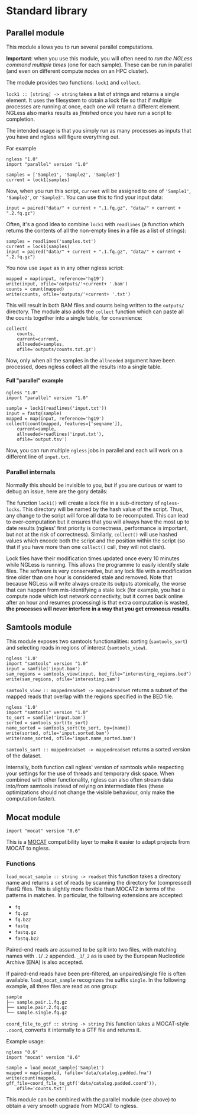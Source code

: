 # Standard library

## Parallel module

This module allows you to run several parallel computations.

**Important**: when you use this module, you will often need to _run the NGLess
command multiple times_ (one for each sample). These can be run in parallel
(and even on different compute nodes on an HPC cluster).

The module provides two functions: `lock1` and `collect`.

`lock1 :: [string] -> string` takes a list of strings and returns a single
element. It uses the filesystem to obtain a lock file so that if multiple
processes are running at once, each one will return a different element. NGLess
also marks results as *finished* once you have run a script to completion.

The intended usage is that you simply run as many processes as inputs that you
have and ngless will figure everything out.

For example

    ngless "1.0"
    import "parallel" version "1.0"

    samples = ['Sample1', 'Sample2', 'Sample3']
    current = lock1(samples)

Now, when you run this script, `current` will be assigned to one of
`'Sample1'`, `'Sample2'`, or `'Sample3'`. You can use this to find your input
data:

    input = paired("data/" + current + ".1.fq.gz", "data/" + current + ".2.fq.gz")

Often, it's a good idea to combine `lock1` with `readlines` (a function which
returns the contents of all the non-empty lines in a file as a list of
strings):

    samples = readlines('samples.txt')
    current = lock1(samples)
    input = paired("data/" + current + ".1.fq.gz", "data/" + current + ".2.fq.gz")

You now use `input` as in any other ngless script:

    mapped = map(input, reference='hg19')
    write(input, ofile='outputs/'+current+ '.bam')
    counts = count(mapped)
    write(counts, ofile='outputs/'+current+ '.txt')

This will result in both BAM files and counts being written to the `outputs/`
directory. The module also adds the `collect` function which can paste all the
counts together into a single table, for convenience:

    collect(
        counts,
        current=current,
        allneeded=samples,
        ofile='outputs/counts.txt.gz')

Now, only when all the samples in the `allneeded` argument have been processed,
does ngless collect all the results into a single table.

#### Full "parallel" example

    ngless "1.0"
    import "parallel" version "1.0"

    sample = lock1(readlines('input.txt'))
    input = fastq(sample)
    mapped = map(input, reference='hg19')
    collect(count(mapped, features=['seqname']),
        current=sample,
        allneeded=readlines('input.txt'),
        ofile='output.tsv')

Now, you can run multiple `ngless` jobs in parallel and each will work on a
different line of `input.txt`.

### Parallel internals

Normally this should be invisible to you, but if you are curious or want to
debug an issue, here are the gory details:

The function `lock1()` will create a lock file in a sub-directory of
`ngless-locks`. This directory will be named by the hash value of the script.
Thus, any change to the script will force all data to be recomputed. This can
lead to over-computation but it ensures that you will always have the most up
to date results (ngless' first priority is correctness, performance is
important, but not at the risk of correctness). Similarly, `collect()` will use
hashed values which encode both the script and the position within the script
(so that if you have more than one `collect()` call, they will not clash).

Lock files have their modification times updated once every 10 minutes while
NGLess is running. This allows the programme to easily identify stale files.
The software is very conservative, but any lock file with a modification time
older than one hour is considered stale and removed. Note that because NGLess
will write always create its outputs atomically, the worse that can happen from
mis-identifying a stale lock (for example, you had a compute node which lost
network connectivity, but it comes back online after an hour and resumes
processing) is that extra computation is wasted, **the processes will never
interfere in a way that you get erroneous results**.

## Samtools module

This module exposes two samtools functionalities: sorting (`samtools_sort`) and
selecting reads in regions of interest (`samtools_view`).

    ngless '1.0'
    import "samtools" version "1.0"
    input = samfile('input.bam')
    sam_regions = samtools_view(input, bed_file="interesting_regions.bed")
    write(sam_regions, ofile='interesting.sam')

`samtools_view :: mappedreadset -> mappedreadset` returns a subset of the
mapped reads that overlap with the regions specified in the BED file.

    ngless '1.0'
    import "samtools" version "1.0"
    to_sort = samfile('input.bam')
    sorted = samtools_sort(to_sort)
    name_sorted = samtools_sort(to_sort, by={name})
    write(sorted, ofile='input.sorted.bam')
    write(name_sorted, ofile='input.name_sorted.bam')

`samtools_sort :: mappedreadset -> mappedreadset` returns a sorted version of
the dataset.

Internally, both function call ngless' version of samtools while respecting
your settings for the use of threads and temporary disk space. When combined
with other functionality, ngless can also often stream data into/from samtools
instead of relying on intermediate files (these optimizations should not change
the visible behaviour, only make the computation faster).

## Mocat module

    import "mocat" version "0.6"

This is a [MOCAT](http://vm-lux.embl.de/~kultima/MOCAT) compatibility layer to
make it easier to adapt projects from MOCAT to ngless.

### Functions

`load_mocat_sample :: string -> readset` this function takes a directory name
and returns a set of reads by scanning the directory for (compressed) FastQ
files. This is slightly more flexible than MOCAT2 in terms of the patterns in
matches. In particular, the following extensions are accepted:

- `fq`
- `fq.gz`
- `fq.bz2`
- `fastq`
- `fastq.gz`
- `fastq.bz2`

Paired-end reads are assumed to be split into two files, with matching names
with `.1`/`.2` appended. `_1`/`_2` as is used by the European Nucleotide
Archive (ENA) is also accepted.

If paired-end reads have been pre-filtered, an unpaired/single file is often available.
`load_mocat_sample` recognizes the suffix `single`. In the following example,
all three files are read as one group:

    sample
    ├── sample.pair.1.fq.gz
    ├── sample.pair.2.fq.gz
    └── sample.single.fq.gz


`coord_file_to_gtf :: string -> string` this function takes a MOCAT-style
`.coord`, converts it internally to a GTF file and returns it.

Example usage:

    ngless "0.6"
    import "mocat" version "0.6"

    sample = load_mocat_sample('Sample1')
    mapped = map(sampled, fafile='data/catalog.padded.fna')
    write(count(mapped, gff_file=coord_file_to_gtf('data/catalog.padded.coord')),
        ofile='counts.txt')

This module can be combined with the parallel module (see above) to obtain a
very smooth upgrade from MOCAT to ngless.

